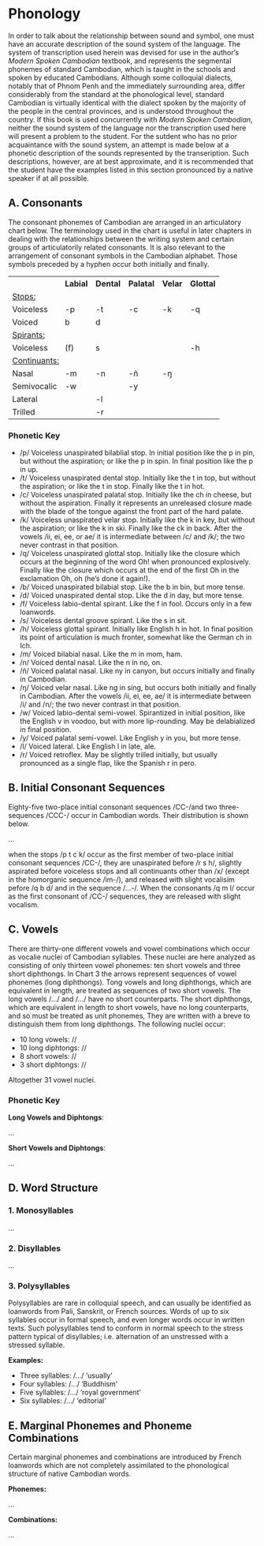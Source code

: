 # Phonology

In order to talk about the relationship between sound and symbol, one must have an accurate description of the sound system of the language. The system of transcription used herein was devised for use in the author’s _Modern Spoken Cambodian_ textbook, and represents the segmental phonemes of standard Cambodian, which is taught in the schools and spoken by educated Cambodians. Although some colloquial dialects, notably that of Phnom Penh and the immediately surrounding area, differ considerably from the standard at the phonological level, standard Cambodian is virtually identical with the dialect spoken by the majority of the people in the central provinces, and is understood throughout the country. If this book is used concurrently with _Modern Spoken Cambodian_, neither the sound system of the language nor the transcription used here will present a problem to the student. For the sutdent who has no prior acquaintance with the sound system, an attempt is made below at a phonetic description of the sounds represented by the transeription. Such descriptions, however, are at best approximate, and it is recommended that the student have the examples listed in this section pronounced by a native speaker if at all possible.

## A. Consonants

The consonant phonemes of Cambodian are arranged in an articulatory chart below. The terminology used in the chart is useful in later chapters in dealing with the relationships between the writing system and certain groups of articulatorily related consonants. It is also relevant to the arrangement of consonant symbols in the Cambodian alphabet. Those symbols preceded by a hyphen occur both initially and finally.

<table>
  <tr>
    <th></th>
    <th>Labial</th>
    <th>Dental</th>
    <th>Palatal</th>
    <th>Velar</th>
    <th>Glottal</th>  
  </tr>
  <tr>
    <td colspan=6><u>Stops:</u></td>
  </tr>
  <tr>
    <td>Voiceless</td>
    <td>-p</td>
    <td>-t</td>
    <td>-c</td>
    <td>-k</td>
    <td>-q</td>
  </tr>
  <tr>
    <td>Voiced</td>
    <td>b</td>
    <td>d</td>
    <td></td>
    <td></td>
    <td></td>
  </tr>
  <tr>
    <td colspan=6><u>Spirants:</u></td>
  </tr>
  <tr>
    <td>Voiceless</td>
    <td>(f)</td>
    <td>s</td>
    <td></td>
    <td></td>
    <td>-h</td>
  </tr>
  <tr>
    <td colspan=6><u>Continuants:</u></td>
  </tr>
  <tr>
    <td>Nasal</td>
    <td>-m</td>
    <td>-n</td>
    <td>-ñ</td>
    <td>-ŋ</td>
    <td></td>
  </tr>
  <tr>
    <td>Semivocalic</td>
    <td>-w</td>
    <td></td>
    <td>-y</td>
    <td></td>
    <td></td>
  </tr>
  <tr>
    <td>Lateral</td>
    <td></td>
    <td>-l</td>
    <td></td>
    <td></td>
    <td></td>
  </tr>
  <tr>
    <td>Trilled</td>
    <td></td>
    <td>-r</td>
    <td></td>
    <td></td>
    <td></td>
  </tr>
</table>

### Phonetic Key

* /p/ Voiceless unaspirated bilablial stop. In initial position like the p in pin, but without the aspiration; or like the p in spin. In final position like the p in up.
* /t/ Voiceless unaspirated dental stop. Initially like the t in top, but without the aspiration; or like the t in stop. Finally like the t in hot.
* /c/ Voiceless unaspirated palatal stop. Initially like the ch in cheese, but without the aspiration. Finally it represents an unreleased closure made with the blade of the tongue against the front part of the hard palate.
* /k/ Voiceless unaspirated velar stop. Initially like the k in key, but without the aspiration; or like the k in ski. Finally like the ck in back. After the vowels /ii, ei, ee, or ae/ it is intermediate between /c/ and /k/; the two never contrast in that position.
* /q/ Voiceless unaspirated glottal stop. Initially like the closure which occurs at the beginning of the word Oh! when pronounced explosively. Finally like the closure which occurs at the end of the first Oh in the exclamation Oh, oh (he’s done it again!).
* /b/ Voiced unaspirated bilabial stop. Like the b in bin, but more tense.
* /d/ Voiced unaspirated dental stop. Like the d in day, but more tense.
* /f/ Voiceless labio-dental spirant. Like the f in fool. Occurs only in a few loanwords.
* /s/ Voiceless dental groove spirant. Like the s in sit.
* /h/ Voiceless glottal spirant. Initially like English h in hot. In final position its point of articulation is much fronter, somewhat like the German ch in Ich.
* /m/ Voiced bilabial nasal. Like the m in mom, ham.
* /n/ Voiced dental nasal. Like the n in no, on.
* /ñ/ Voiced palatal nasal. Like ny in canyon, but occurs initially and finally in Cambodian.
* /ŋ/ Voiced velar nasal. Like ng in sing, but occurs both initially and finally in Cambodian. After the vowels /ii, ei, ee, ae/ it is intermediate between /i/ and /n/; the two never contrast in that position.
* /w/ Voiced labio-dental semi-vowel. Spirantized in initial position, like the English v in voodoo, but with more lip-rounding. May be delabialized in final position.
* /y/ Voiced palatal semi-vowel. Like English y in you, but more tense.
* /l/ Voiced lateral. Like English l in late, ale.
* /r/ Voiced retroflex. May be slightly trilled initially, but usually pronounced as a single flap, like the Spanish r in pero.

## B. Initial Consonant Sequences

Eighty-five two-place initial consonant sequences /CC-/and two three-sequences /CCC-/ occur in Cambodian words. Their distribution is shown below.

... 

when the stops /p t c k/ occur as the first member of two-place initial consonant sequences /CC-/, they are unaspirated before /r s h/, slightly aspirated before voiceless stops and all continuants other than /x/ (except in the homorganic sequence /im-/), and released with slight vocalisim pefore /q b d/ and in the sequence /...-/. When the consonants /q m l/ occur as the first consonant of /CC-/ sequences, they are released with slight vocalism.

## C. Vowels

There are thirty-one different vowels and vowel combinations which occur as vocalie nuclei of Cambodian syllables. These nuclei are here analyzed as consisting of only thirteen vowel phonemes: ten short vowels and three short diphthongs. In Chart 3 the arrows represent sequences of vowel phonemes (long diphthongs). Tong vowels and long diphthongs, which are equivalent in length, are treated as sequences of two short vowels. The long vowels /.../ and /.../ have no short counterparts. The short diphthongs, which are equivalent in length to short vowels, have no long counterparts, and so must be treated as unit phonemes, They are written with a breve to distinguish them from long diphthongs. The following nuclei occur:

- 10 long vowels: //
- 10 long diphtongs: //
- 8 short vowels: //
- 3 short diphtongs: //

Altogether 31 vowel nuclei.

### Phonetic Key

**Long Vowels and Diphtongs**:

...

**Short Vowels and Diphtongs**:

...

## D. Word Structure

### 1. Monosyllables

...

### 2. Disyllables

...

### 3. Polysyllables

Polysyllables are rare in colloquial speech, and can usually be identified as loanwords from Pali, Sanskrit, or French sources. Words of up to six syllables occur in formal speech, and even longer words occur in written texts. Such polysyllables tend to conform in normal speech to the stress pattern typical of disyllables; i.e. alternation of an unstressed with a stressed syllable.

**Examples:**
 
* Three syllables: /.../ ‘usually’
* Four syllables: /.../ ‘Buddhism’
* Five syllables: /.../ ‘royal government’
* Six syllables:  /.../ ‘editorial’

## E. Marginal Phonemes and Phoneme Combinations

Certain marginal phonemes and combinations are introduced by French loanwords which are not completely assimilated to the phonological structure of native Cambodian words.

**Phonemes:**

...

**Combinations:**

...